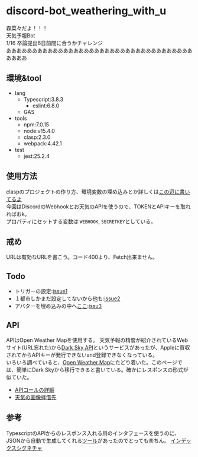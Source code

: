 # discord-bot_weathering_with_u
森菜々だよ！！！  
天気予報Bot  
1/16 卒論提出6日前間に合うかチャレンジ  
ああああああああああああああああああああああああああああああああああああああああ

## 環境&tool
- lang
  - Typescript:3.8.3
    - eslint:6.8.0
  - GAS
- tools
  - npm:7.0.15
  - node:v15.4.0
  - clasp:2.3.0
  - webpack:4.42.1
- test
  - jest:25.2.4

## 使用方法
claspのプロジェクトの作り方、環境変数の埋め込みとか詳しくは[この辺に書いてるよ](https://github.com/uewolf25/confirm_form#%E6%BA%96%E5%82%99)  
今回はDiscordのWebhookとお天気のAPIを使うので、TOKENとAPIキーを取れればおk。  
プロパティにセットする変数は `WEBHOOK`, `SECRETKEY`としている。

## 戒め
URLは有効なURLを書こう。コード400より、Fetch出来ません。

## Todo
- トリガーの設定:[issue1](https://github.com/uewolf25/discord-bot_weathering_with_u/issues/1)
- １都市しかまだ設定してないから他も:[issue2](https://github.com/uewolf25/discord-bot_weathering_with_u/issues/2)
- アバターを埋め込みの中へ[ここ](https://github.com/uewolf25/discord-bot_weathering_with_u/blob/96856c9e084aa41b66abb72c20c38c3b9d70a7f7/src/index.ts#L47):[issu3](https://github.com/uewolf25/discord-bot_weathering_with_u/issues/3)

## API
APIはOpen Weather Mapを使用する。
天気予報の精度が紹介されているWebサイト(URL忘れた)から[Dark Sky API](https://darksky.net/dev)というサービスがあったが、Appleに買収されてからAPIキーが発行できないand登録できなくなっている。  
いろいろ調べていると、[Open Weather Map](https://openweathermap.org/)にたどり着いた。このページでは、簡単にDark Skyから移行できると書いている。確かにレスポンスの形式が似ていた。   
  
- [APIコールの詳細](https://openweathermap.org/api/one-call-api#current)
- [天気の画像拝借先](https://openweathermap.org/weather-conditions)

## 参考
TypescriptのAPIからのレスポンス入れる用のインタフェースを使うのに、JSONから自動で生成してくれる[ツール](http://json2ts.com/)があったのでとっても楽ちん。
[インデックスシグネチャ](https://typescript-jp.gitbook.io/deep-dive/type-system/index-signatures)


